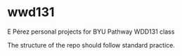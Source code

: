 # wwd131
E Pérez personal projects for BYU Pathway WDD131 class

The structure of the repo should follow standard practice.